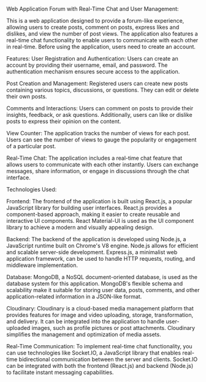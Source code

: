 Web Application Forum with Real-Time Chat and User Management:

This is a web application designed to provide a forum-like experience, allowing users to create posts, comment on posts, express likes and dislikes, and view the number of post views. The application also features a real-time chat functionality to enable users to communicate with each other in real-time. Before using the application, users need to create an account.






Features:
User Registration and Authentication: Users can create an account by providing their username, email, and password. The authentication mechanism ensures secure access to the application.

Post Creation and Management: Registered users can create new posts containing various topics, discussions, or questions. They can edit or delete their own posts.

Comments and Interactions: Users can comment on posts to provide their insights, feedback, or ask questions. Additionally, users can like or dislike posts to express their opinion on the content.

View Counter: The application tracks the number of views for each post. Users can see the number of views to gauge the popularity or engagement of a particular post.

Real-Time Chat: The application includes a real-time chat feature that allows users to communicate with each other instantly. Users can exchange messages, share information, or engage in discussions through the chat interface.





Technologies Used:



Frontend: The frontend of the application is built using React.js, a popular JavaScript library for building user interfaces. React.js provides a component-based approach, making it easier to create reusable and interactive UI components. React Material-UI is used as the UI component library to achieve a modern and visually appealing design.

Backend: The backend of the application is developed using Node.js, a JavaScript runtime built on Chrome's V8 engine. Node.js allows for efficient and scalable server-side development. Express.js, a minimalist web application framework, can be used to handle HTTP requests, routing, and middleware implementation.

Database: MongoDB, a NoSQL document-oriented database, is used as the database system for this application. MongoDB's flexible schema and scalability make it suitable for storing user data, posts, comments, and other application-related information in a JSON-like format.

Cloudinary: Cloudinary is a cloud-based media management platform that provides features for image and video uploading, storage, transformation, and delivery. It can be integrated into the application to handle user-uploaded images, such as profile pictures or post attachments. Cloudinary simplifies the management and optimization of media assets.

Real-Time Communication: To implement real-time chat functionality, you can use technologies like Socket.IO, a JavaScript library that enables real-time bidirectional communication between the server and clients. Socket.IO can be integrated with both the frontend (React.js) and backend (Node.js) to facilitate instant messaging capabilities.
